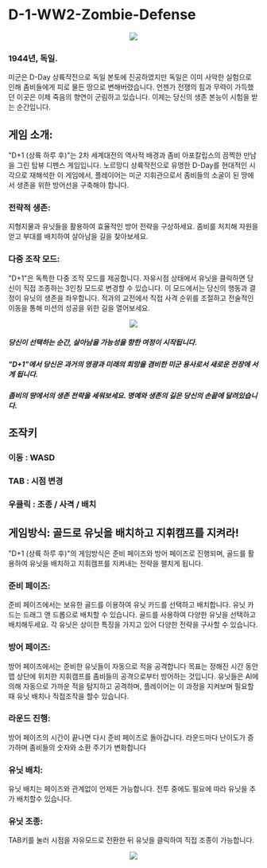 # D-1-WW2-Zombie-Defense

<p align="center">
  <img src=https://github.com/JeongminYoon/D-1-WW2-Zombie-Defense/assets/100955092/3ecd70d1-f941-432f-80c8-3e7d9faa3405>
</p>

### 1944년, 독일. 
미군은 D-Day 상륙작전으로 독일 본토에 진공하였지만 독일은 이미 사악한 실험으로 인해
좀비들에게 피로 물든 땅으로 변해버렸습니다. 언젠가 전쟁의 힘과 무력이 가득했던 이곳은 이제 죽음의 향연이 군림하고 있습니다. 이제는 당신의 생존 본능이 시험을 받는 순간입니다.

## 게임 소개:
"D+1 (상륙 하루 후)"는 2차 세계대전의 역사적 배경과 좀비 아포칼립스의 끔찍한 만남을 그린 탑뷰 디펜스 게임입니다.
노르망디 상륙작전으로 유명한 D-Day를 현대적인 시각으로 재해석한 이 게임에서, 플레이어는 미군 지휘관으로서 좀비들의 소굴이 된 땅에서 생존을 위한 방어선을 구축해야 합니다.

### 전략적 생존: 
지형지물과 유닛들을 활용하여 효율적인 방어 전략을 구상하세요. 좀비를 처치해 자원을 얻고 부대를 배치하여 살아남을 길을 찾아보세요.

### 다중 조작 모드: 
"D+1"은 독특한 다중 조작 모드를 제공합니다. 자유시점 상태에서 유닛을 클릭하면 당신이 직접 조종하는 3인칭 모드로 변경할 수 있습니다.
이 모드에서는 당신의 행동과 결정이 유닛의 생존을 좌우합니다. 적과의 교전에서 직접 사격 순위를 조절하고 전술적인 이동을 통해 미션의 성공을 위한 길을 열어보세요.

<p align="center">
  <img src=https://github.com/JeongminYoon/D-1-WW2-Zombie-Defense/assets/100955092/fa899673-227c-47f1-9b07-013ba683fba5>
</p>

##### 당신이 선택하는 순간, 살아남을 가능성을 향한 여정이 시작됩니다.
##### "D+1"에서 당신은 과거의 영광과 미래의 희망을 겸비한 미군 용사로서 새로운 전장에 서게 됩니다.
##### 좀비의 땅에서의 생존 전략을 세워보세요. 명예와 생존의 길은 당신의 손끝에 달려있습니다.


## 조작키 
### 이동 : WASD
### TAB : 시점 변경
### 우클릭 : 조종 / 사격 / 배치 


## 게임방식: 골드로 유닛을 배치하고 지휘캠프를 지켜라!
"D+1 (상륙 하루 후)"의 게임방식은 준비 페이즈와 방어 페이즈로 진행되며, 골드를 활용하여 유닛을 배치하고 지휘캠프를 지켜내는 전략을 펼치게 됩니다.

### 준비 페이즈:
준비 페이즈에서는 보유한 골드를 이용하여 유닛 카드를 선택하고 배치합니다.
유닛 카드는 드래그 앤 드롭으로 배치할 수 있습니다.
골드를 사용하여 다양한 유닛을 선택하고 배치해두세요. 각 유닛은 상이한 특징을 가지고 있어 다양한 전략을 구사할 수 있습니다.

### 방어 페이즈:
방어 페이즈에서는 준비한 유닛들이 자동으로 적을 공격합니다
목표는 정해진 시간 동안 맵 상단에 위치한 지휘캠프를 좀비들의 공격으로부터 방어하는 것입니다.
유닛들은 AI에 의해 자동으로 가까운 적을 탐지하고 공격하며, 플레이어는 이 과정을 지켜보며 필요할 때 유닛 배치나 직접조작을 할수 있습니다.

### 라운드 진행:
방어 페이즈의 시간이 끝나면 다시 준비 페이즈로 돌아갑니다.
라운드마다 난이도가 증가하며 좀비들의 숫자와 소환 주기가 변화합니다

### 유닛 배치:
유닛 배치는 페이즈와 관계없이 언제든 가능합니다. 전투 중에도 필요에 따라 유닛을 추가 배치할수 있습니다.

### 유닛 조종:
TAB키를 눌러 시점을 자유모드로 전환한 뒤 유닛을 클릭하여 직접 조종이 가능합니다.

<p align="center">
  <img src=https://github.com/JeongminYoon/D-1-WW2-Zombie-Defense/assets/100955092/4421ce96-1ea8-490b-9bbb-b6623ec91aaf>
</p>

